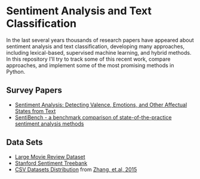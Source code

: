 # Sentiment Analysis and Text Classification

In the last several years thousands of research papers have appeared about sentiment analysis and text classification, developing many approaches, including lexical-based, supervised machine learning, and hybrid methods.  In this repository I'll try to track some of this recent work, compare approaches, and implement some of the most promising methods in Python.

## Survey Papers

* [Sentiment Analysis: Detecting Valence, Emotions, and Other Affectual States from Text](http://saifmohammad.com/WebDocs/emotion-survey.pdf)
* [SentiBench - a benchmark comparison of state-of-the-practice sentiment analysis methods](https://arxiv.org/pdf/1512.01818.pdf)

## Data Sets

* [Large Movie Review Dataset](http://ai.stanford.edu/~amaas/data/sentiment/aclImdb_v1.tar.gz)
* [Stanford Sentiment Treebank](http://nlp.stanford.edu/~socherr/stanfordSentimentTreebank.zip)
* [CSV Datasets Distribution](http://goo.gl/JyCnZq) from [Zhang, et.al, 2015](https://papers.nips.cc/paper/5782-character-level-convolutional-networks-for-text-classification.pdf)
